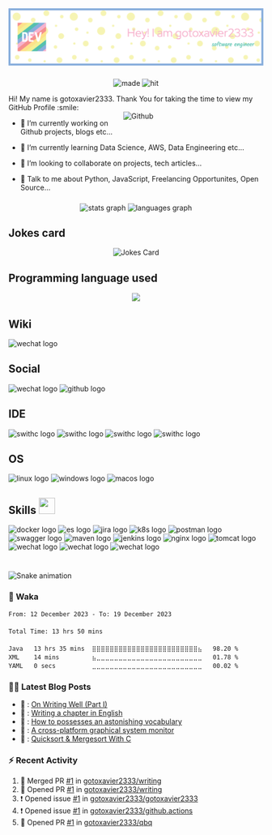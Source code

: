 





<div align="center">
  <img src="https://github.com/gotoxavier2333/gotoxavier2333/blob/main/github-header-image.png" alt="github-header-image" />
</div>

###

<div align="center">
  <img src="https://forthebadge.com/images/featured/featured-built-with-love.svg" height="25" alt="made" />
  <img src="https://hits.dwyl.com/gotoxavier2333/gotoxavier2333.svg?style=flat-square" height="25" alt="hit"  />
</div>

<p align='center'>

</p>
<div size='20px'> Hi! My name is gotoxavier2333. Thank You for taking the time to view my GitHub Profile :smile: 
</div>

<img width="55%" align="right" alt="Github" src="https://raw.githubusercontent.com/rahulbanerjee26/githubProfileReadmeGenerator/47a1a7b035154ce002fffc42e803b6ca8acbc4f3/gifs/git-header.svg" />


- 🔭 I’m currently working on Github projects, blogs etc...

- 🌱 I’m currently learning Data Science, AWS, Data Engineering etc... 

- 👯 I’m looking to collaborate on projects, tech articles... 

- 💬 Talk to me about Python, JavaScript, Freelancing Opportunites, Open Source...

###

<div align="center">
  <img src="https://github-readme-stats.vercel.app/api?username=gotoxavier2333&hide_title=false&hide_rank=false&show_icons=true&include_all_commits=true&count_private=true&disable_animations=false&theme=dracula&locale=en&hide_border=false" height="150" alt="stats graph"  />
  <img src="https://github-readme-stats.vercel.app/api/top-langs?username=gotoxavier2333&locale=en&hide_title=false&layout=compact&card_width=320&langs_count=5&theme=dracula&hide_border=false" height="150" alt="languages graph"  />
</div>

###


###
<h2 align="left">Jokes card</h2>
<div align="center">
  <!-- HTML -->
  <img src="https://readme-jokes.vercel.app/api?hideBorder&theme=cobalt&qColor=%23944bcc&aColor=%23bbdb51" alt="Jokes Card"/>
</div>

###

###

<h2 align="left">Programming language used</h2>
<p align="center">
  <a href="https://skillicons.dev">
    <img src="https://skillicons.dev/icons?i=java,py,go,c,js,html,css" />
  </a>
</p>

###

###

<h2 align="left">Wiki</h2>
<div align="left">
  <img src="https://img.shields.io/badge/wiki.js-%231976D2.svg?style=for-the-badge&logo=wikidotjs&logoColor=white" height="35" alt="wechat logo"  />
</div>

###

<h2 align="left">Social</h2>
<div align="left">
  <img src="https://img.shields.io/badge/WeChat-07C160?style=for-the-badge&logo=wechat&logoColor=white" height="35" alt="wechat logo"  />
  <img src="https://img.shields.io/badge/github-%23121011.svg?style=for-the-badge&logo=github&logoColor=white" height="35" alt="github logo" />
</div>

###

###

<h2 align="left">IDE</h2>
<div align="left">
  <img src="https://img.shields.io/badge/IntelliJIDEA-000000.svg?style=for-the-badge&logo=intellij-idea&logoColor=white" height="35" alt="swithc logo" />
  <img src="https://img.shields.io/badge/pycharm-143?style=for-the-badge&logo=pycharm&logoColor=black&color=black&labelColor=green" height="35" alt="swithc logo" />
  <img src="https://img.shields.io/badge/NeoVim-%2357A143.svg?&style=for-the-badge&logo=neovim&logoColor=white" height="35" alt="swithc logo" />
  <img src="https://img.shields.io/badge/VIM-%2311AB00.svg?style=for-the-badge&logo=vim&logoColor=white" height="35" alt="swithc logo" />
</div>

###

###

<h2 align="left">OS</h2>
<div align="left">
  <img src="https://img.shields.io/badge/Linux-FCC624?style=for-the-badge&logo=linux&logoColor=black" height="35" alt="linux logo" />
  <img src="https://img.shields.io/badge/Windows-0078D6?style=for-the-badge&logo=windows&logoColor=white" height="35" alt="windows logo" />
  <img src="https://img.shields.io/badge/mac%20os-000000?style=for-the-badge&logo=macos&logoColor=F0F0F0" height="35" alt="macos logo" />
</div>

###

###

<h2> Skills <img src = "https://raw.githubusercontent.com/rahulbanerjee26/githubProfileReadmeGenerator/main/gifs/code.gif" width = 32px height=32px> </h2>
<div align="left">
  <img src="https://img.shields.io/badge/docker-%230db7ed.svg?style=for-the-badge&logo=docker&logoColor=white" height="35" alt="docker logo" />
  <img src="https://img.shields.io/badge/-ElasticSearch-005571?style=for-the-badge&logo=elasticsearch" height="35" alt="es logo" />
  <img src="https://img.shields.io/badge/jira-%230A0FFF.svg?style=for-the-badge&logo=jira&logoColor=white" height="35" alt="jira logo" />
  <img src="https://img.shields.io/badge/kubernetes-%23326ce5.svg?style=for-the-badge&logo=kubernetes&logoColor=white" height="35" alt="k8s logo" />
  <img src="https://img.shields.io/badge/Postman-FF6C37?style=for-the-badge&logo=postman&logoColor=white" height="35" alt="postman logo" />
  <img src="https://img.shields.io/badge/-Swagger-%23Clojure?style=for-the-badge&logo=swagger&logoColor=white" height="35" alt="swagger logo" />
  <img src="https://img.shields.io/badge/Apache%20Maven-C71A36?style=for-the-badge&logo=Apache%20Maven&logoColor=white" height="35" alt="maven logo" />
  <img src="https://img.shields.io/badge/jenkins-%232C5263.svg?style=for-the-badge&logo=jenkins&logoColor=white" height="35" alt="jenkins logo" />
  <img src="https://img.shields.io/badge/nginx-%23009639.svg?style=for-the-badge&logo=nginx&logoColor=white" height="35" alt="nginx logo" />
  <img src="https://img.shields.io/badge/apache%20tomcat-%23F8DC75.svg?style=for-the-badge&logo=apache-tomcat&logoColor=black" height="35" alt="tomcat logo" />
  <img src="https://img.shields.io/badge/MongoDB-%234ea94b.svg?style=for-the-badge&logo=mongodb&logoColor=white" height="35" alt="wechat logo"  />
  <img src="https://img.shields.io/badge/mysql-%2300f.svg?style=for-the-badge&logo=mysql&logoColor=white" height="35" alt="wechat logo"  />
  <img src="https://img.shields.io/badge/postgres-%23316192.svg?style=for-the-badge&logo=postgresql&logoColor=white" height="35" alt="wechat logo"  />
</div>

###

<br clear="both">

<img src="https://github.com/gotoxavier2333/github.actions/blob/output/snake.svg" alt="Snake animation" />

###

### 🎹 Waka
<!--START_SECTION:waka-->

```txt
From: 12 December 2023 - To: 19 December 2023

Total Time: 13 hrs 50 mins

Java   13 hrs 35 mins  ⣿⣿⣿⣿⣿⣿⣿⣿⣿⣿⣿⣿⣿⣿⣿⣿⣿⣿⣿⣿⣿⣿⣿⣿⣦   98.20 %
XML    14 mins         ⣦⣀⣀⣀⣀⣀⣀⣀⣀⣀⣀⣀⣀⣀⣀⣀⣀⣀⣀⣀⣀⣀⣀⣀⣀   01.78 %
YAML   0 secs          ⣀⣀⣀⣀⣀⣀⣀⣀⣀⣀⣀⣀⣀⣀⣀⣀⣀⣀⣀⣀⣀⣀⣀⣀⣀   00.02 %
```

<!--END_SECTION:waka-->


### 🏳️‍🌈 Latest Blog Posts
<!-- BLOG-POST-LIST:START -->
 - 💫 : [On Writing Well &lpar;Part I&rpar;](https://dev.to/gotoxavier2333/on-writing-well-part-i-3ndg)
 - 🚀 : [Writing a chapter in English](https://dev.to/gotoxavier2333/writing-a-chapter-in-english-1lpa)
 - 🚀 : [How to possesses an astonishing vocabulary](https://dev.to/gotoxavier2333/how-to-possesses-an-astonishing-vocabulary-4183)
 - 💯 : [A cross-platform graphical system monitor](https://dev.to/gotoxavier2333/a-cross-platform-graphical-system-monitor-3oi4)
 - 💯 : [Quicksort &amp; Mergesort With C](https://dev.to/gotoxavier2333/quicksort-mergesort-with-c-d05)<!-- BLOG-POST-LIST:END -->


### :zap: Recent Activity
<!--START_SECTION:activity-->
1. 🎉 Merged PR [#1](https://github.com/gotoxavier2333/writing/pull/1) in [gotoxavier2333/writing](https://github.com/gotoxavier2333/writing)
2. 💪 Opened PR [#1](https://github.com/gotoxavier2333/writing/pull/1) in [gotoxavier2333/writing](https://github.com/gotoxavier2333/writing)
3. ❗ Opened issue [#1](https://github.com/gotoxavier2333/gotoxavier2333/issues/1) in [gotoxavier2333/gotoxavier2333](https://github.com/gotoxavier2333/gotoxavier2333)
4. ❗ Opened issue [#1](https://github.com/gotoxavier2333/github.actions/issues/1) in [gotoxavier2333/github.actions](https://github.com/gotoxavier2333/github.actions)
5. 💪 Opened PR [#1](https://github.com/gotoxavier2333/qbq/pull/1) in [gotoxavier2333/qbq](https://github.com/gotoxavier2333/qbq)
<!--END_SECTION:activity-->
